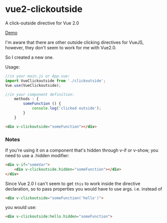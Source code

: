 # vue2-clickoutside
A click-outside directive for Vue 2.0

[Demo](https://jsfiddle.net/efkrkL44/)

I'm aware that there are other outside clicking directives for VueJS, however, they don't seem to work for me with Vue2.0.

So I created a new one.

Usage:

```javascript
//in your main.js or App.vue:
import VueClickoutside from './clickoutside';
Vue.use(VueClickoutside);

//in your component definition:
	methods : {
		someFunction () {
			console.log('clicked outside');
		}
	}
```
```html
<div v-clickoutside="someFunction"></div>
```

### Notes

If you're using it on a component that's hidden through v-if or v-show, you need to use a .hidden modifier:

```html
<div v-if="someVar">
	<div v-clickoutside.hidden="someFunction"></div>
</div>
```

Since Vue 2.0 I can't seem to get `this` to work inside the directive declaration, so to pass properties you would have to use args.
i.e. instead of 
```html
<div v-clickoutside="someFunction('hello')">
``` 
you would use:
```html
<div v-clickoutside:hello.hidden="someFunction">
```
